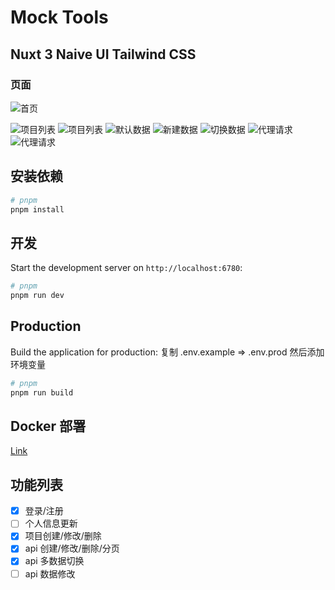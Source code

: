 # Mock Tools

## Nuxt 3 Naive UI Tailwind CSS

### 页面

![首页](./image/mock-已登录首页.png '已登录首页')

![项目列表](./image/mock-项目列表.png)
![项目列表](./image/mock-项目详情api列表.png)
![默认数据](./image/mock-默认数据.png)
![新建数据](./image/mock-新建数据.png)
![切换数据](./image/mock-切换数据.png)
![代理请求](./image/mock-代理成功数据.png)
![代理请求](./image/mock-切换空数据.png)

## 安装依赖

```bash
# pnpm
pnpm install
```

## 开发

Start the development server on `http://localhost:6780`:

```bash
# pnpm
pnpm run dev

```

## Production

Build the application for production:
复制 .env.example => .env.prod 然后添加环境变量

```bash
# pnpm
pnpm run build
```

## Docker 部署

[Link](./DEPLOYMENT.md)

## 功能列表

- [x] 登录/注册
- [ ] 个人信息更新
- [x] 项目创建/修改/删除
- [x] api 创建/修改/删除/分页
- [x] api 多数据切换
- [ ] api 数据修改
